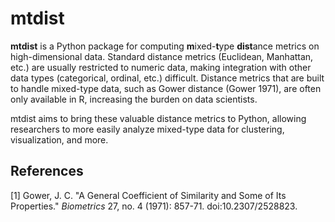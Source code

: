 # mtdist

**mtdist** is a Python package for computing **m**ixed-**t**ype **dist**ance metrics on high-dimensional data. Standard distance metrics (Euclidean, Manhattan, etc.) are usually restricted to numeric data, making integration with other data types (categorical, ordinal, etc.) difficult. Distance metrics that are built to handle mixed-type data, such as Gower distance (Gower 1971), are often only available in R, increasing the burden on data scientists.

mtdist aims to bring these valuable distance metrics to Python, allowing researchers to more easily analyze mixed-type data for clustering, visualization, and more.

## References

[1] Gower, J. C. "A General Coefficient of Similarity and Some of Its Properties." _Biometrics_ 27, no. 4 (1971): 857-71. doi:10.2307/2528823.
